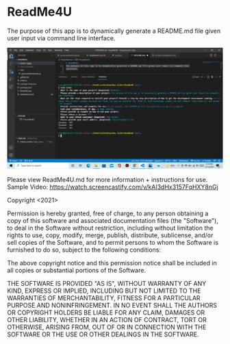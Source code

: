 # ReadMe4U
The purpose of this app is to dynamically generate a README.md file given user input via command line interface.

![screenshot of CLI](assets/imgs/Screenshot.png)

Please view ReadMe4U.md for more information + instructions for use.
Sample Video: https://watch.screencastify.com/v/kAI3dHx3157FqHXY8nGj


Copyright <2021> <Cody Junier>

Permission is hereby granted, free of charge, to any person obtaining a copy of this software and associated documentation files (the "Software"), to deal in the Software without restriction, including without limitation the rights to use, copy, modify, merge, publish, distribute, sublicense, and/or sell copies of the Software, and to permit persons to whom the Software is furnished to do so, subject to the following conditions:

The above copyright notice and this permission notice shall be included in all copies or substantial portions of the Software.

THE SOFTWARE IS PROVIDED "AS IS", WITHOUT WARRANTY OF ANY KIND, EXPRESS OR IMPLIED, INCLUDING BUT NOT LIMITED TO THE WARRANTIES OF MERCHANTABILITY, FITNESS FOR A PARTICULAR PURPOSE AND NONINFRINGEMENT. IN NO EVENT SHALL THE AUTHORS OR COPYRIGHT HOLDERS BE LIABLE FOR ANY CLAIM, DAMAGES OR OTHER LIABILITY, WHETHER IN AN ACTION OF CONTRACT, TORT OR OTHERWISE, ARISING FROM, OUT OF OR IN CONNECTION WITH THE SOFTWARE OR THE USE OR OTHER DEALINGS IN THE SOFTWARE.
